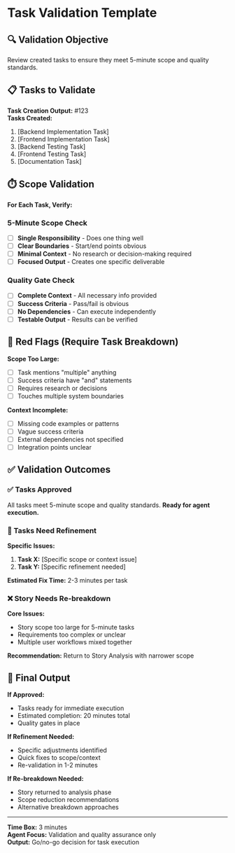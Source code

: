 # Task Validation Template

## 🔍 Validation Objective
Review created tasks to ensure they meet 5-minute scope and quality standards.

## 📋 Tasks to Validate
**Task Creation Output:** #123  
**Tasks Created:**
1. [Backend Implementation Task]
2. [Frontend Implementation Task]
3. [Backend Testing Task]
4. [Frontend Testing Task]
5. [Documentation Task]

## ⏱️ Scope Validation
**For Each Task, Verify:**

### **5-Minute Scope Check**
- [ ] **Single Responsibility** - Does one thing well
- [ ] **Clear Boundaries** - Start/end points obvious
- [ ] **Minimal Context** - No research or decision-making required
- [ ] **Focused Output** - Creates one specific deliverable

### **Quality Gate Check**
- [ ] **Complete Context** - All necessary info provided
- [ ] **Success Criteria** - Pass/fail is obvious
- [ ] **No Dependencies** - Can execute independently
- [ ] **Testable Output** - Results can be verified

## 🚨 Red Flags (Require Task Breakdown)
**Scope Too Large:**
- [ ] Task mentions "multiple" anything
- [ ] Success criteria have "and" statements
- [ ] Requires research or decisions
- [ ] Touches multiple system boundaries

**Context Incomplete:**
- [ ] Missing code examples or patterns
- [ ] Vague success criteria
- [ ] External dependencies not specified
- [ ] Integration points unclear

## ✅ Validation Outcomes

### **✅ Tasks Approved**
All tasks meet 5-minute scope and quality standards.
**Ready for agent execution.**

### **🔄 Tasks Need Refinement**
**Specific Issues:**
1. **Task X:** [Specific scope or context issue]
2. **Task Y:** [Specific refinement needed]

**Estimated Fix Time:** 2-3 minutes per task

### **❌ Story Needs Re-breakdown**
**Core Issues:**
- Story scope too large for 5-minute tasks
- Requirements too complex or unclear
- Multiple user workflows mixed together

**Recommendation:** Return to Story Analysis with narrower scope

## 🔗 Final Output
**If Approved:**
- Tasks ready for immediate execution
- Estimated completion: 20 minutes total
- Quality gates in place

**If Refinement Needed:**
- Specific adjustments identified
- Quick fixes to scope/context
- Re-validation in 1-2 minutes

**If Re-breakdown Needed:**
- Story returned to analysis phase
- Scope reduction recommendations
- Alternative breakdown approaches

---
**Time Box:** 3 minutes  
**Agent Focus:** Validation and quality assurance only  
**Output:** Go/no-go decision for task execution
